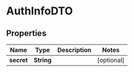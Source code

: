 

# AuthInfoDTO


## Properties

| Name | Type | Description | Notes |
|------------ | ------------- | ------------- | -------------|
|**secret** | **String** |  |  [optional] |



